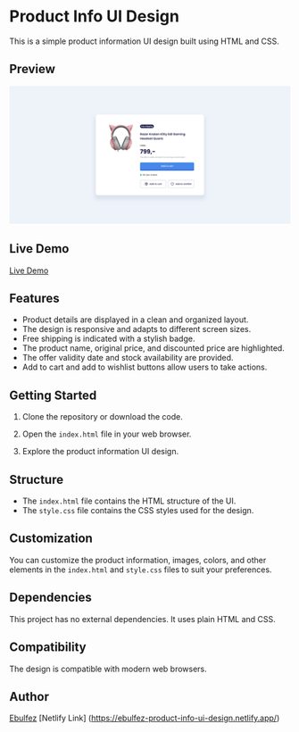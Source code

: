 # Product Info UI Design

This is a simple product information UI design built using HTML and CSS.

## Preview

![Product Info UI Design](https://github.com/ebulfez21/Product-Info-UI-Design/blob/main/assets/img/README.png)

## Live Demo

[Live Demo](https://ebulfez-product-info-ui-design.netlify.app/)

## Features

- Product details are displayed in a clean and organized layout.
- The design is responsive and adapts to different screen sizes.
- Free shipping is indicated with a stylish badge.
- The product name, original price, and discounted price are highlighted.
- The offer validity date and stock availability are provided.
- Add to cart and add to wishlist buttons allow users to take actions.

## Getting Started

1. Clone the repository or download the code.

2. Open the `index.html` file in your web browser.

3. Explore the product information UI design.

## Structure

- The `index.html` file contains the HTML structure of the UI.
- The `style.css` file contains the CSS styles used for the design.

## Customization

You can customize the product information, images, colors, and other elements in the `index.html` and `style.css` files to suit your preferences.

## Dependencies

This project has no external dependencies. It uses plain HTML and CSS.

## Compatibility

The design is compatible with modern web browsers.



## Author

[Ebulfez](https://github.com/ebulfez21/Product-Info-UI-Design/tree/main)
[Netlify Link] (https://ebulfez-product-info-ui-design.netlify.app/)